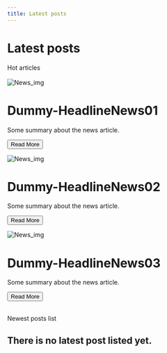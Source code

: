 ```yaml
---
title: Latest posts
---
```


<script src="https://kit.fontawesome.com/76d9b5d027.js" crossorigin="anonymous"></script>

# Latest posts

<div>
	<i class='fas fa-fire-alt' style='font-size:18px'></i>
	<span> Hot articles</span><br><br>
</div>

<div class="container">
  <div class="card">
    <img src="/assets/dummy1.jpg" alt="News_img">
    <h1>Dummy-HeadlineNews01</h1>
    <p class="text">Some summary about the news article.</p>
    <p><button>Read More</button></p>
  </div>

  <div class="card">
    <img src="/assets/dummy2.jpg" alt="News_img">
    <h1>Dummy-HeadlineNews02</h1>
    <p class="text">Some summary about the news article.</p>
    <p><button>Read More</button></p>
  </div>

  <div class="card">
    <img src="/assets/dummy3.jpg" alt="News_img">
    <h1>Dummy-HeadlineNews03</h1>
    <p class="text">Some summary about the news article.</p>
    <p><button>Read More</button></p>
  </div>
</div>

<br>
<div>
	<i class="fa-solid fa-book-bookmark"></i>
	<span>Newest posts list</span>
</div>
	
## There is no latest post listed yet.


